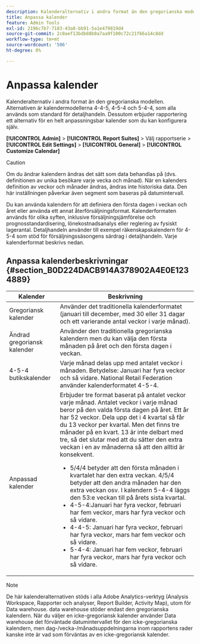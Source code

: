 ```yaml
---
description: Kalenderalternativ i andra format än den gregorianska modellen. Alternativen är kalendermodellerna 4-4-5, 4-5-4 och 5-4-4, som alla används som standard för detaljhandeln. Dessutom erbjuder rapportering ett alternativ för en helt anpassningsbar kalender som du kan konfigurera själv.
title: Anpassa kalender
feature: Admin Tools
exl-id: 2196c7b7-7183-43a8-bb91-5a1e479819d4
source-git-commit: 2c0aef13bdb88b0a7aa9f100c72c21f66a14c8dd
workflow-type: tm+mt
source-wordcount: '506'
ht-degree: 0%

---
```


# Anpassa kalender

Kalenderalternativ i andra format än den gregorianska modellen. Alternativen är kalendermodellerna 4-4-5, 4-5-4 och 5-4-4, som alla används som standard för detaljhandeln. Dessutom erbjuder rapportering ett alternativ för en helt anpassningsbar kalender som du kan konfigurera själv.

**[!UICONTROL Admin]** > **[!UICONTROL Report Suites]** > Välj rapportserie > **[!UICONTROL Edit Settings]** > **[!UICONTROL General]** > **[!UICONTROL Customize Calendar]**

>[!CAUTION]
>
>Om du ändrar kalendern ändras det sätt som data behandlas på (dvs. definitionen av unika besökare varje vecka och månad). När en kalenders definition av veckor och månader ändras, ändras inte historiska data. Den här inställningen påverkar även segment som baseras på datumintervall.

Du kan använda kalendern för att definiera den första dagen i veckan och året eller använda ett annat återförsäljningsformat. Kalenderformaten används för olika syften, inklusive försäljningsjämförelse och prognosstandardisering, lönekostnadsanalys eller reglering av fysiskt lagerantal. Detaljhandeln använder till exempel räkenskapskalendern för 4-5-4 som stöd för försäljningssäsongens särdrag i detaljhandeln. Varje kalenderformat beskrivs nedan.

## Anpassa kalenderbeskrivningar {#section_B0D224DACB914A378902A4E0E1234889}

| Kalender | Beskrivning |
|--- |--- |
| Gregoriansk kalender | Använder det traditionella kalenderformatet (januari till december, med 30 eller 31 dagar och ett varierande antal veckor i varje månad). |
| Ändrad gregoriansk kalender | Använder den traditionella gregorianska kalendern men du kan välja den första månaden på året och den första dagen i veckan. |
| 4-5-4 butikskalender | Varje månad delas upp med antalet veckor i månaden. Betydelse: Januari har fyra veckor och så vidare. National Retail Federation använder kalenderformatet 4-5-4. |
| Anpassad kalender | Erbjuder tre format baserat på antalet veckor varje månad. Antalet veckor i varje månad beror på den valda första dagen på året.  Ett år har 52 veckor. Dela upp det i 4 kvartal så får du 13 veckor per kvartal. Men det finns tre månader på en kvart. 13 är inte delbart med tre, så det slutar med att du sätter den extra veckan i en av månaderna så att den alltid är konsekvent.<ul><li>5/4/4 betyder att den första månaden i kvartalet har den extra veckan. 4/5/4 betyder att den andra månaden har den extra veckan osv. I kalendern 5-4-4 läggs den 53:e veckan till på årets sista kvartal.</li><li>4-5-4:Januari har fyra veckor, februari har fem veckor, mars har fyra veckor och så vidare.</li><li>4-4-5: Januari har fyra veckor, februari har fyra veckor, mars har fem veckor och så vidare.</li><li>5-4-4: Januari har fem veckor, februari har fyra veckor, mars har fyra veckor och så vidare.</li></ul> |

>[!NOTE]
>De här kalenderalternativen stöds i alla Adobe Analytics-verktyg (Analysis Workspace, Rapporter och analyser, Report Builder, Activity Map), utom för Data warehouse. data warehouse stöder endast den gregorianska kalendern. När du väljer en icke-gregoriansk kalender använder Data warehouse det förväntade datumintervallet för den icke-gregorianska kalendern, men dag-/vecka-/månadsuppdelningarna inom rapportens rader kanske inte är vad som förväntas av en icke-gregoriansk kalender.
